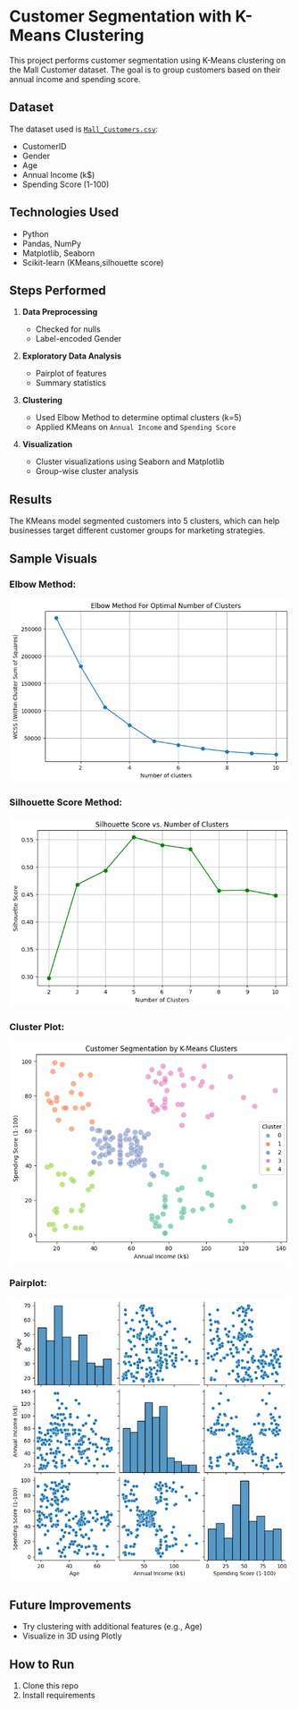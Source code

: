 
# Customer Segmentation with K-Means Clustering

This project performs customer segmentation using K-Means clustering on the Mall Customer dataset. The goal is to group customers based on their annual income and spending score.

## Dataset

The dataset used is [`Mall_Customers.csv`](https://www.kaggle.com/datasets/nelakurthisudheer/mall-customer-segmentation):
- CustomerID
- Gender
- Age
- Annual Income (k$)
- Spending Score (1-100)


## Technologies Used

- Python
- Pandas, NumPy
- Matplotlib, Seaborn
- Scikit-learn (KMeans,silhouette score)

## Steps Performed

1. **Data Preprocessing**
   - Checked for nulls
   - Label-encoded Gender

2. **Exploratory Data Analysis**
   - Pairplot of features
   - Summary statistics

3. **Clustering**
   - Used Elbow Method to determine optimal clusters (k=5)
   - Applied KMeans on `Annual Income` and `Spending Score`

4. **Visualization**
   - Cluster visualizations using Seaborn and Matplotlib
   - Group-wise cluster analysis

## Results

The KMeans model segmented customers into 5 clusters, which can help businesses target different customer groups for marketing strategies.

## Sample Visuals

### Elbow Method:
![Elbow Plot](images/elbow_plot.png)
### Silhouette Score Method:
![silhouette score Plot](images/silhouette_score_plot.png)

### Cluster Plot:
![Cluster Plot](images/cluster_plot.png)

### Pairplot:
![Pairplot](images/pair_plot.png)

## Future Improvements
- Try clustering with additional features (e.g., Age)
- Visualize in 3D using Plotly

## How to Run

1. Clone this repo  
2. Install requirements  
